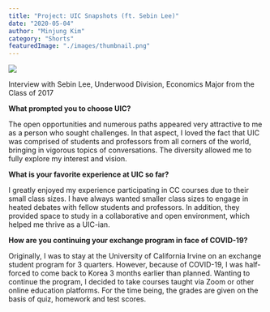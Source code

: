 ```yaml
---
title: "Project: UIC Snapshots (ft. Sebin Lee)"
date: "2020-05-04"
author: "Minjung Kim"
category: "Shorts"
featuredImage: "./images/thumbnail.png"
---
```


![](/images/thumbnail.png)

Interview with Sebin Lee, Underwood Division, Economics Major from the Class of 2017

**What prompted you to choose UIC?**

The open opportunities and numerous paths appeared very attractive to me as a person who sought challenges. In that aspect, I loved the fact that UIC was comprised of students and professors from all corners of the world, bringing in vigorous topics of conversations. The diversity allowed me to fully explore my interest and vision.

**What is your favorite experience at UIC so far?**

I greatly enjoyed my experience participating in CC courses due to their small class sizes. I have always wanted smaller class sizes to engage in heated debates with fellow students and professors. In addition, they provided space to study in a collaborative and open environment, which helped me thrive as a UIC-ian.

**How are you continuing your exchange program in face of COVID-19?**

Originally, I was to stay at the University of California Irvine on an exchange student program for 3 quarters. However, because of COVID-19, I was half-forced to come back to Korea 3 months earlier than planned. Wanting to continue the program, I decided to take courses taught via Zoom or other online education platforms. For the time being, the grades are given on the basis of quiz, homework and test scores.
